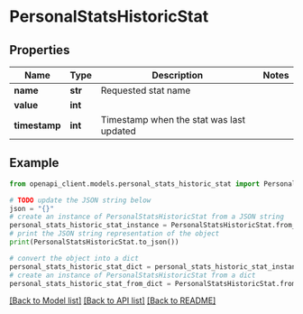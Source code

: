 # PersonalStatsHistoricStat


## Properties

Name | Type | Description | Notes
------------ | ------------- | ------------- | -------------
**name** | **str** | Requested stat name | 
**value** | **int** |  | 
**timestamp** | **int** | Timestamp when the stat was last updated | 

## Example

```python
from openapi_client.models.personal_stats_historic_stat import PersonalStatsHistoricStat

# TODO update the JSON string below
json = "{}"
# create an instance of PersonalStatsHistoricStat from a JSON string
personal_stats_historic_stat_instance = PersonalStatsHistoricStat.from_json(json)
# print the JSON string representation of the object
print(PersonalStatsHistoricStat.to_json())

# convert the object into a dict
personal_stats_historic_stat_dict = personal_stats_historic_stat_instance.to_dict()
# create an instance of PersonalStatsHistoricStat from a dict
personal_stats_historic_stat_from_dict = PersonalStatsHistoricStat.from_dict(personal_stats_historic_stat_dict)
```
[[Back to Model list]](../README.md#documentation-for-models) [[Back to API list]](../README.md#documentation-for-api-endpoints) [[Back to README]](../README.md)


